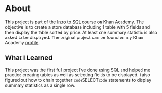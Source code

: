# About

This project is part of the [Intro to SQL](https://www.khanacademy.org/computing/computer-programming/sql) course on Khan Academy. The objective is to create a store database including 1 table with 5 fields and then display the table sorted by price. At least one summary statistic is also asked to be displayed. The original project can be found on my Khan Academy [profile](https://www.khanacademy.org/profile/kaid_338609594343258875070801/projects).

## What I Learned

This project was the first full project I've done using SQL and helped me practice creating tables as well as selecting fields to be displayed. I also figured out how to chain together `code`SELECT`code` statements to display summary statistics as a single row.
